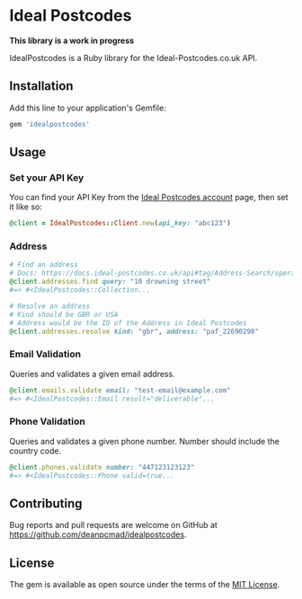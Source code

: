 # Ideal Postcodes

**This library is a work in progress**

IdealPostcodes is a Ruby library for the Ideal-Postcodes.co.uk API.

## Installation

Add this line to your application's Gemfile:

```ruby
gem 'idealpostcodes'
```

## Usage

### Set your API Key

You can find your API Key from the [Ideal Postcodes account](https://account.ideal-postcodes.co.uk/tokens) page, then set it like so:

```ruby
@client = IdealPostcodes::Client.new(api_key: "abc123")
```

### Address

```ruby
# Find an address
# Docs: https://docs.ideal-postcodes.co.uk/api#tag/Address-Search/operation/AddressAutocomplete
@client.addresses.find query: "10 drowning street"
#=> #<IdealPostcodes::Collection...

# Resolve an address
# Kind should be GBR or USA
# Address would be the ID of the Address in Ideal Postcodes
@client.addresses.resolve kind: "gbr", address: "paf_22690298"
```

### Email Validation

Queries and validates a given email address.

```ruby
@client.emails.validate email: "test-email@example.com"
#=> #<IdealPostcodes::Email result="deliverable"...
```

### Phone Validation

Queries and validates a given phone number. Number should include the country code.

```ruby
@client.phones.validate number: "447123123123"
#=> #<IdealPostcodes::Phone valid=true...
```

## Contributing

Bug reports and pull requests are welcome on GitHub at https://github.com/deanpcmad/idealpostcodes.

## License

The gem is available as open source under the terms of the [MIT License](https://opensource.org/licenses/MIT).
